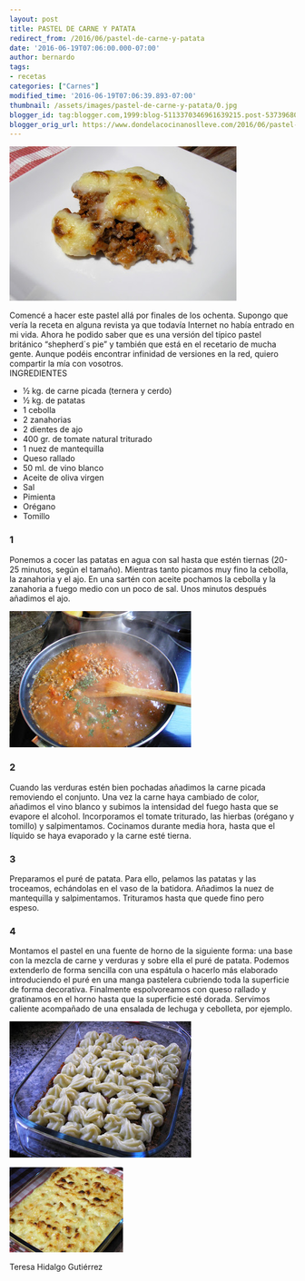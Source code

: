 ```yaml
---
layout: post
title: PASTEL DE CARNE Y PATATA
redirect_from: /2016/06/pastel-de-carne-y-patata
date: '2016-06-19T07:06:00.000-07:00'
author: bernardo
tags:
- recetas
categories: ["Carnes"]
modified_time: '2016-06-19T07:06:39.893-07:00'
thumbnail: /assets/images/pastel-de-carne-y-patata/0.jpg
blogger_id: tag:blogger.com,1999:blog-5113370346961639215.post-5373968089386289733
blogger_orig_url: https://www.dondelacocinanoslleve.com/2016/06/pastel-de-carne-y-patata.html
---
```


![](/assets/images/pastel-de-carne-y-patata/0.jpg)

  
Comencé a hacer este pastel allá por finales de los ochenta. Supongo que vería la receta en alguna revista ya que todavía Internet no había entrado en mi vida. Ahora he podido saber que es una versión del típico pastel británico “shepherd´s pie” y también que está en el recetario de mucha gente. Aunque podéis encontrar infinidad de versiones en la red, quiero compartir la mía con vosotros.  
INGREDIENTES 
* ½ kg. de carne picada (ternera y cerdo)
* ½ kg. de patatas
* 1 cebolla
* 2 zanahorias
* 2 dientes de ajo
* 400 gr. de tomate natural triturado
* 1 nuez de mantequilla
* Queso rallado
* 50 ml. de vino blanco
* Aceite de oliva virgen
* Sal
* Pimienta
* Orégano
* Tomillo  

### 1

Ponemos a cocer las patatas en agua con sal hasta que estén tiernas (20-25 minutos, según el tamaño). Mientras tanto picamos muy fino la cebolla, la zanahoria y el ajo. En una sartén con aceite pochamos la cebolla y la zanahoria a fuego medio con un poco de sal. Unos minutos después añadimos el ajo.  

![](/assets/images/pastel-de-carne-y-patata/1.jpg)



### 2

Cuando las verduras estén bien pochadas añadimos la carne picada removiendo el conjunto. Una vez la carne haya cambiado de color, añadimos el vino blanco y subimos la intensidad del fuego hasta que se evapore el alcohol. Incorporamos el tomate triturado, las hierbas (orégano y tomillo) y salpimentamos. Cocinamos durante media hora, hasta que el líquido se haya evaporado y la carne esté tierna.  

### 3

Preparamos el puré de patata. Para ello, pelamos las patatas y las troceamos, echándolas en el vaso de la batidora. Añadimos la nuez de mantequilla y salpimentamos. Trituramos hasta que quede fino pero espeso.  

### 4

Montamos el pastel en una fuente de horno de la siguiente forma: una base con la mezcla de carne y verduras y sobre ella el puré de patata. Podemos extenderlo de forma sencilla con una espátula o hacerlo más elaborado introduciendo el puré en una manga pastelera cubriendo toda la superficie de forma decorativa. Finalmente espolvoreamos con queso rallado y gratinamos en el horno hasta que la superficie esté dorada. Servimos caliente acompañado de una ensalada de lechuga y cebolleta, por ejemplo.  
  

![](/assets/images/pastel-de-carne-y-patata/2.jpg)

  
  

![](/assets/images/pastel-de-carne-y-patata/3.jpg)

Teresa Hidalgo Gutiérrez
